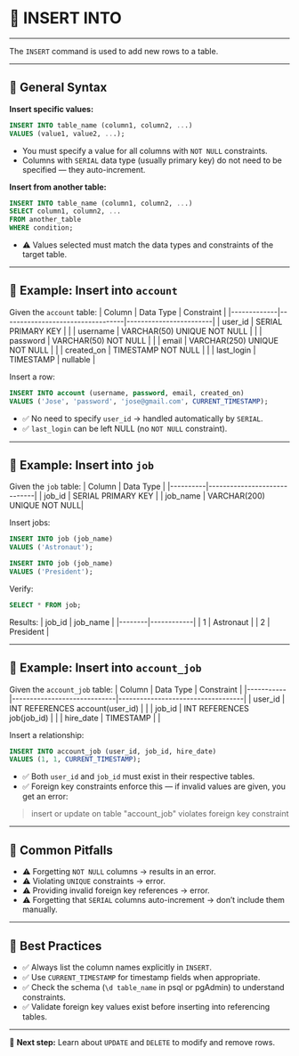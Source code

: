 # 📒 INSERT INTO

---

The `INSERT` command is used to add new rows to a table.

---

## 🔷 General Syntax

**Insert specific values:**
```sql
INSERT INTO table_name (column1, column2, ...)
VALUES (value1, value2, ...);
```
- You must specify a value for all columns with `NOT NULL` constraints.
- Columns with `SERIAL` data type (usually primary key) do not need to be specified — they auto-increment.

**Insert from another table:**
```sql
INSERT INTO table_name (column1, column2, ...)
SELECT column1, column2, ...
FROM another_table
WHERE condition;
```
- ⚠️ Values selected must match the data types and constraints of the target table.

---

## 🔷 Example: Insert into `account`

Given the `account` table:
| Column      | Data Type                        | Constraint             |
|-------------|----------------------------------|------------------------|
| user_id     | SERIAL PRIMARY KEY               |                        |
| username    | VARCHAR(50) UNIQUE NOT NULL      |                        |
| password    | VARCHAR(50) NOT NULL             |                        |
| email       | VARCHAR(250) UNIQUE NOT NULL     |                        |
| created_on  | TIMESTAMP NOT NULL               |                        |
| last_login  | TIMESTAMP                        | nullable               |

Insert a row:
```sql
INSERT INTO account (username, password, email, created_on)
VALUES ('Jose', 'password', 'jose@gmail.com', CURRENT_TIMESTAMP);
```
- ✅ No need to specify `user_id` → handled automatically by `SERIAL`.
- ✅ `last_login` can be left NULL (no `NOT NULL` constraint).

---

## 🔷 Example: Insert into `job`

Given the `job` table:
| Column   | Data Type                   |
|----------|-----------------------------|
| job_id   | SERIAL PRIMARY KEY          |
| job_name | VARCHAR(200) UNIQUE NOT NULL|

Insert jobs:
```sql
INSERT INTO job (job_name)
VALUES ('Astronaut');

INSERT INTO job (job_name)
VALUES ('President');
```

Verify:
```sql
SELECT * FROM job;
```
Results:
| job_id | job_name   |
|--------|------------|
| 1      | Astronaut  |
| 2      | President  |

---

## 🔷 Example: Insert into `account_job`

Given the `account_job` table:
| Column    | Data Type                   | Constraint                       |
|-----------|-----------------------------|-----------------------------------|
| user_id   | INT REFERENCES account(user_id) |                                  |
| job_id    | INT REFERENCES job(job_id)      |                                  |
| hire_date | TIMESTAMP                       |                                  |

Insert a relationship:
```sql
INSERT INTO account_job (user_id, job_id, hire_date)
VALUES (1, 1, CURRENT_TIMESTAMP);
```
- ✅ Both `user_id` and `job_id` must exist in their respective tables.
- ✅ Foreign key constraints enforce this — if invalid values are given, you get an error:

> insert or update on table "account_job" violates foreign key constraint

---

## 🔷 Common Pitfalls

- ⚠️ Forgetting `NOT NULL` columns → results in an error.
- ⚠️ Violating `UNIQUE` constraints → error.
- ⚠️ Providing invalid foreign key references → error.
- ⚠️ Forgetting that `SERIAL` columns auto-increment → don’t include them manually.

---

## 🧪 Best Practices

- ✅ Always list the column names explicitly in `INSERT`.
- ✅ Use `CURRENT_TIMESTAMP` for timestamp fields when appropriate.
- ✅ Check the schema (`\d table_name` in psql or pgAdmin) to understand constraints.
- ✅ Validate foreign key values exist before inserting into referencing tables.

---

🎯 **Next step:** Learn about `UPDATE` and `DELETE` to modify and remove rows.
